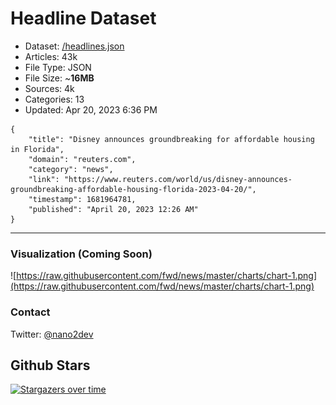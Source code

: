 # Headline Dataset

- Dataset: [/headlines.json](https://raw.githubusercontent.com/fwd/news/master/headlines.json) 
- Articles: 43k
- File Type: JSON
- File Size: ~**16MB**
- Sources: 4k
- Categories: 13
- Updated: Apr 20, 2023 6:36 PM

```
{
    "title": "Disney announces groundbreaking for affordable housing in Florida",
    "domain": "reuters.com",
    "category": "news",
    "link": "https://www.reuters.com/world/us/disney-announces-groundbreaking-affordable-housing-florida-2023-04-20/",
    "timestamp": 1681964781,
    "published": "April 20, 2023 12:26 AM"
}
```

---

### Visualization (Coming Soon)

![https://raw.githubusercontent.com/fwd/news/master/charts/chart-1.png](https://raw.githubusercontent.com/fwd/news/master/charts/chart-1.png)

### Contact 

Twitter: [@nano2dev](https://twitter.com/nano2dev)

## Github Stars

[![Stargazers over time](https://starchart.cc/fwd/news.svg)](https://starchart.cc/fwd/news)
